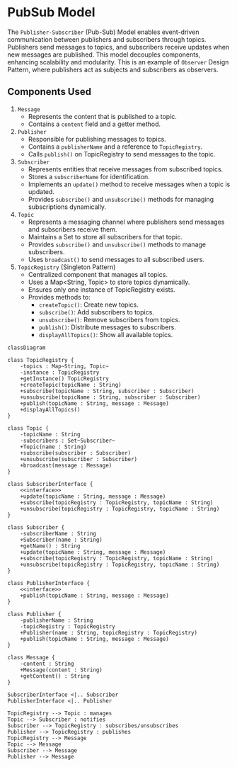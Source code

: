 # PubSub Model
The `Publisher-Subscriber` (Pub-Sub) Model enables event-driven communication between publishers and subscribers through topics. Publishers send messages to topics, and subscribers receive updates when new messages are published. This model decouples components, enhancing scalability and modularity.
This is an example of `Observer` Design Pattern, where publishers act as subjects and subscribers as observers.

## Components Used

1. `Message`
   - Represents the content that is published to a topic.
   - Contains a `content` field and a getter method.
2. `Publisher`
   - Responsible for publishing messages to topics. 
   - Contains a `publisherName` and a reference to `TopicRegistry`. 
   - Calls `publish()` on TopicRegistry to send messages to the topic.
3. `Subscriber`
   - Represents entities that receive messages from subscribed topics.
   - Stores a `subscriberName` for identification.
   - Implements an `update()` method to receive messages when a topic is updated.
   - Provides `subscribe()` and `unsubscribe()` methods for managing subscriptions dynamically.
4. `Topic`
   - Represents a messaging channel where publishers send messages and subscribers receive them.
   - Maintains a Set<Subscriber> to store all subscribers for that topic.
   - Provides `subscribe()` and `unsubscribe()` methods to manage subscribers.
   - Uses `broadcast()` to send messages to all subscribed users.
5. `TopicRegistry` (Singleton Pattern)
   - Centralized component that manages all topics.
   - Uses a Map<String, Topic> to store topics dynamically.
   - Ensures only one instance of TopicRegistry exists.
   - Provides methods to:
     - `createTopic()`: Create new topics.
     - `subscribe()`: Add subscribers to topics.
     - `unsubscribe()`: Remove subscribers from topics.
     - `publish()`: Distribute messages to subscribers.
     - `displayAllTopics()`: Show all available topics.


```mermaid
classDiagram

class TopicRegistry {
    -topics : Map~String, Topic~
    -instance : TopicRegistry
    +getInstance() TopicRegistry
    +createTopic(topicName : String)
    +subscribe(topicName : String, subscriber : Subscriber)
    +unsubscribe(topicName : String, subscriber : Subscriber)
    +publish(topicName : String, message : Message)
    +displayAllTopics()
}

class Topic {
    -topicName : String
    -subscribers : Set~Subscriber~
    +Topic(name : String)
    +subscribe(subscriber : Subscriber)
    +unsubscribe(subscriber : Subscriber)
    +broadcast(message : Message)
}

class SubscriberInterface {
    <<interface>>
    +update(topicName : String, message : Message)
    +subscribe(topicRegistry : TopicRegistry, topicName : String)
    +unsubscribe(topicRegistry : TopicRegistry, topicName : String)
}

class Subscriber {
    -subscriberName : String
    +Subscriber(name : String)
    +getName() : String
    +update(topicName : String, message : Message)
    +subscribe(topicRegistry : TopicRegistry, topicName : String)
    +unsubscribe(topicRegistry : TopicRegistry, topicName : String)
}

class PublisherInterface {
    <<interface>>
    +publish(topicName : String, message : Message)
}

class Publisher {
    -publisherName : String
    -topicRegistry : TopicRegistry
    +Publisher(name : String, topicRegistry : TopicRegistry)
    +publish(topicName : String, message : Message)
}

class Message {
    -content : String
    +Message(content : String)
    +getContent() : String
}

SubscriberInterface <|.. Subscriber
PublisherInterface <|.. Publisher

TopicRegistry --> Topic : manages
Topic --> Subscriber : notifies
Subscriber --> TopicRegistry : subscribes/unsubscribes
Publisher --> TopicRegistry : publishes
TopicRegistry --> Message
Topic --> Message
Subscriber --> Message
Publisher --> Message

```
